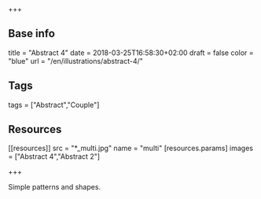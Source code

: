 +++

## Base info
title = "Abstract 4"
date = 2018-03-25T16:58:30+02:00
draft = false
color = "blue"
url = "/en/illustrations/abstract-4/"

## Tags
tags = ["Abstract","Couple"]

## Resources
[[resources]]
  src = "*_multi.jpg"
  name = "multi"
 [resources.params]
    images = ["Abstract 4","Abstract 2"]

+++

Simple patterns and shapes.